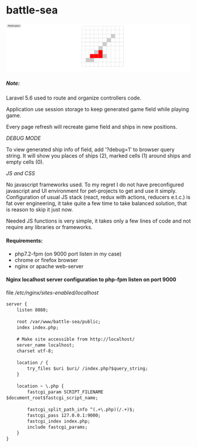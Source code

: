 # battle-sea

![Screenshot](./battle-sea-screen.png)

##### Note:

Laravel 5.6 used to route and organize controllers code.

Application use session storage to keep generated game field while playing game.

Every page refresh will recreate game field and ships in new positions.

*DEBUG MODE*

To view generated ship info of field, add '?debug=1' to browser query string.
It will show you places of ships (2), marked cells (1) around ships and empty cells (0).

*JS and CSS*

No javascript frameworks used.
To my regret I do not have preconfigured javascript and UI environment for pet-projects to get and use it simply. 
Configuration of usual JS stack (react, redux with actions, reducers e.t.c.) is fat over engineering, it take quite a few time to take balanced solution, that is reason to skip it just now.

Needed JS functions is very simple, it takes only a few lines of code and not require any libraries or frameworks.

#### Requirements:
- php7.2-fpm (on 9000 port listen in my case)
- chrome or firefox browser
- nginx or apache web-server

#### Nginx localhost server configuration to php-fpm listen on port 9000

file _/etc/nginx/sites-enabled/localhost_
```text
server {
    listen 8080;

    root /var/www/battle-sea/public;
    index index.php;
    
    # Make site accessible from http://localhost/
    server_name localhost;
    charset utf-8;
    
    location / {
        try_files $uri $uri/ /index.php?$query_string;
    }
    
    location ~ \.php {
        fastcgi_param SCRIPT_FILENAME $document_root$fastcgi_script_name;
        
        fastcgi_split_path_info ^(.+\.php)(/.+)$;
        fastcgi_pass 127.0.0.1:9000;
        fastcgi_index index.php;
        include fastcgi_params;
    }
}
```
